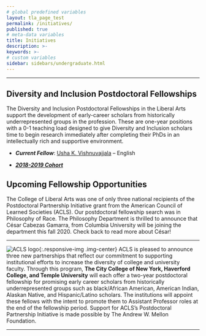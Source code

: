 ```yaml
---
# global predefined variables
layout: tla_page_test
permalink: /initiatives/
published: true
# meta-data variables
title: Initiatives
description: >-
keywords: >-
# custom variables
sidebar: sidebars/undergraduate.html
---
```

___

## Diversity and Inclusion Postdoctoral Fellowships
The Diversity and Inclusion Postdoctoral Fellowships in the Liberal Arts support the development of early-career scholars from historically underrepresented groups in the profession. These are one-year positions with a 0-1 teaching load designed to give Diversity and Inclusion scholars time to begin research immediately after completing their PhDs in an intellectually rich and supportive environment. 

- **_Current Fellow_**: [Usha K. Vishnuvajjala](https://liberalarts.temple.edu/academics/faculty/vishnuvajjala-usha) – English<br>

- [**_2018-2019 Cohort_**](https://www.cla.temple.edu/liberal-arts-research/diversity-inclusion-postdoc-fellows/)

## Upcoming Fellowship Opportunities
The College of Liberal Arts was one of only three national recipients of the Postdoctoral Partnership Initiative grant from the American Council of Learned Societies (ACLS). Our postdoctoral fellowship search was in Philosophy of Race. The Philosophy Department is thrilled to announce that César Cabezas Gamarra, from Columbia University will be joining the department this fall 2020. Check back to read more about César!

___

![ACLS logo]({{site.baseurl}}/media/fullaclslogo.png){:.responsive-img .img-center}
ACLS is pleased to announce three new partnerships that reflect our commitment to supporting institutional efforts to increase the diversity of college and university faculty. Through this program, **The City College of New York, Haverford College, and Temple University** will each offer a two-year postdoctoral fellowship for promising early career scholars from historically underrepresented groups such as black/African American, American Indian, Alaskan Native, and Hispanic/Latino scholars. The institutions will appoint these fellows with the intent to promote them to Assistant Professor roles at the end of the fellowship period. Support for ACLS’s Postdoctoral Partnership Initiative is made possible by The Andrew W. Mellon Foundation.
___
